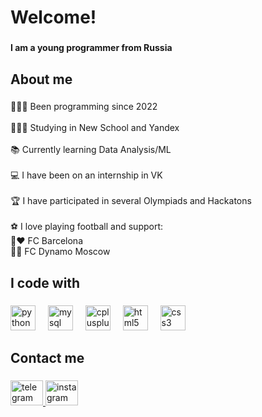 <h1 align="left">Welcome!</h1>

###

<h4 align="left">I am a young programmer from Russia</h4>

###

<h2 align="left">About me</h2>

###

<p align="left">👨🏻‍💻 Been programming since 2022<br><br>👨🏻‍🎓 Studying in New School and Yandex<br><br>📚 Currently learning Data Analysis/ML<br><br>💻 I have been on an internship in VK<br><br>🏆 I have participated in several Olympiads and Hackatons<br><br>⚽️ I love playing football and support:<br>💙❤️ FC Barcelona<br>🤍💙 FC Dynamo Moscow</p>

###

<h2 align="left">I code with</h2>

###

<div align="left">
  <img src="https://cdn.jsdelivr.net/gh/devicons/devicon/icons/python/python-original.svg" height="40" alt="python logo"  />
  <img width="12" />
  <img src="https://cdn.jsdelivr.net/gh/devicons/devicon/icons/mysql/mysql-original.svg" height="40" alt="mysql logo"  />
  <img width="12" />
  <img src="https://cdn.jsdelivr.net/gh/devicons/devicon/icons/cplusplus/cplusplus-original.svg" height="40" alt="cplusplus logo"  />
  <img width="12" />
  <img src="https://cdn.jsdelivr.net/gh/devicons/devicon/icons/html5/html5-original.svg" height="40" alt="html5 logo"  />
  <img width="12" />
  <img src="https://cdn.jsdelivr.net/gh/devicons/devicon/icons/css3/css3-original.svg" height="40" alt="css3 logo"  />
</div>

###

<h2 align="left">Contact me</h2>

###

<div align="left">
  <a href="https://t.me/sinyshapmen" target="_blank">
    <img src="https://raw.githubusercontent.com/maurodesouza/profile-readme-generator/master/src/assets/icons/social/telegram/default.svg" width="52" height="40" alt="telegram logo"  />
  </a>
  <a href="https://www.instagram.com/evgenybobrovsky30?igsh=cTNjenhpbmFlbGM3&utm_source=qr" target="_blank">
    <img src="https://raw.githubusercontent.com/maurodesouza/profile-readme-generator/master/src/assets/icons/social/instagram/default.svg" width="52" height="40" alt="instagram logo"  />
  </a>
</div>

###
